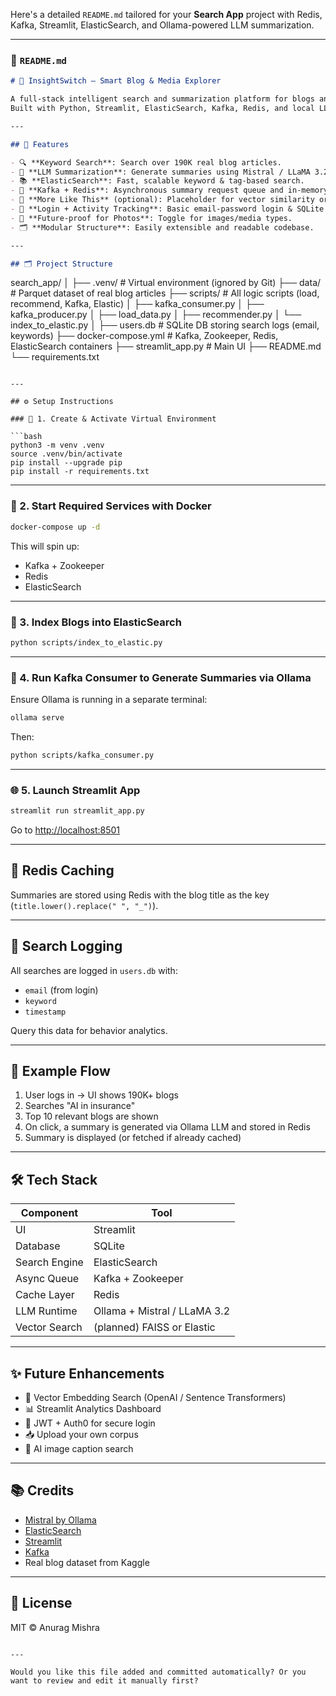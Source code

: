 Here's a detailed `README.md` tailored for your **Search App** project with Redis, Kafka, Streamlit, ElasticSearch, and Ollama-powered LLM summarization.

---

### 📄 `README.md`

```markdown
# 🧠 InsightSwitch — Smart Blog & Media Explorer

A full-stack intelligent search and summarization platform for blogs and media.  
Built with Python, Streamlit, ElasticSearch, Kafka, Redis, and local LLMs via Ollama.

---

## 🚀 Features

- 🔍 **Keyword Search**: Search over 190K real blog articles.
- 🧠 **LLM Summarization**: Generate summaries using Mistral / LLaMA 3.2 via Ollama.
- 📚 **ElasticSearch**: Fast, scalable keyword & tag-based search.
- 🧾 **Kafka + Redis**: Asynchronous summary request queue and in-memory caching.
- 🤖 **More Like This** (optional): Placeholder for vector similarity or elastic suggestions.
- 🔐 **Login + Activity Tracking**: Basic email-password login & SQLite logs user queries.
- 📸 **Future-proof for Photos**: Toggle for images/media types.
- 🗂️ **Modular Structure**: Easily extensible and readable codebase.

---

## 🗂️ Project Structure

```

search\_app/
│
├── .venv/                  # Virtual environment (ignored by Git)
├── data/                   # Parquet dataset of real blog articles
├── scripts/                # All logic scripts (load, recommend, Kafka, Elastic)
│   ├── kafka\_consumer.py
│   ├── kafka\_producer.py
│   ├── load\_data.py
│   ├── recommender.py
│   └── index\_to\_elastic.py
│
├── users.db                # SQLite DB storing search logs (email, keywords)
├── docker-compose.yml      # Kafka, Zookeeper, Redis, ElasticSearch containers
├── streamlit\_app.py        # Main UI
├── README.md
└── requirements.txt

````

---

## ⚙️ Setup Instructions

### 🐍 1. Create & Activate Virtual Environment

```bash
python3 -m venv .venv
source .venv/bin/activate
pip install --upgrade pip
pip install -r requirements.txt
````

---

### 🐳 2. Start Required Services with Docker

```bash
docker-compose up -d
```

This will spin up:

* Kafka + Zookeeper
* Redis
* ElasticSearch

---

### 🔌 3. Index Blogs into ElasticSearch

```bash
python scripts/index_to_elastic.py
```

---

### 🧠 4. Run Kafka Consumer to Generate Summaries via Ollama

Ensure Ollama is running in a separate terminal:

```bash
ollama serve
```

Then:

```bash
python scripts/kafka_consumer.py
```

---

### 🌐 5. Launch Streamlit App

```bash
streamlit run streamlit_app.py
```

Go to [http://localhost:8501](http://localhost:8501)

---

## 💾 Redis Caching

Summaries are stored using Redis with the blog title as the key (`title.lower().replace(" ", "_")`).

---

## 📝 Search Logging

All searches are logged in `users.db` with:

* `email` (from login)
* `keyword`
* `timestamp`

Query this data for behavior analytics.

---

## 🧪 Example Flow

1. User logs in → UI shows 190K+ blogs
2. Searches "AI in insurance"
3. Top 10 relevant blogs are shown
4. On click, a summary is generated via Ollama LLM and stored in Redis
5. Summary is displayed (or fetched if already cached)

---

## 🛠️ Tech Stack

| Component     | Tool                         |
| ------------- | ---------------------------- |
| UI            | Streamlit                    |
| Database      | SQLite                       |
| Search Engine | ElasticSearch                |
| Async Queue   | Kafka + Zookeeper            |
| Cache Layer   | Redis                        |
| LLM Runtime   | Ollama + Mistral / LLaMA 3.2 |
| Vector Search | (planned) FAISS or Elastic   |

---

## ✨ Future Enhancements

* 🧭 Vector Embedding Search (OpenAI / Sentence Transformers)
* 📊 Streamlit Analytics Dashboard
* 🔐 JWT + Auth0 for secure login
* 📥 Upload your own corpus
* 📸 AI image caption search

---

## 📚 Credits

* [Mistral by Ollama](https://ollama.com)
* [ElasticSearch](https://www.elastic.co)
* [Streamlit](https://streamlit.io)
* [Kafka](https://kafka.apache.org/)
* Real blog dataset from Kaggle

---

## 📜 License

MIT © Anurag Mishra

```

---

Would you like this file added and committed automatically? Or you want to review and edit it manually first?
```
